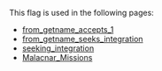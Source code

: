 This flag is used in the following pages:
 - [from_getname_accepts_1](../events/from_getname_accepts_1.md)
 - [from_getname_seeks_integration](../events/from_getname_seeks_integration.md)
 - [seeking_integration](../events/seeking_integration.md)
 - [Malacnar_Missions](../missions/Malacnar_Missions.md)
